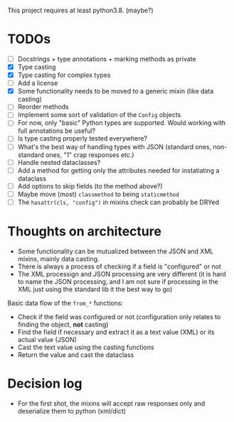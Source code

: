 This project requires at least python3.8. (maybe?)

# TODOs

- [ ] Docstrings + type annotations + marking methods as private
- [x] Type casting
- [x] Type casting for complex types
- [ ] Add a license
- [x] Some functionality needs to be moved to a generic mixin (like data casting)
- [ ] Reorder methods
- [ ] Implement some sort of validation of the `Config` objects
- [ ] For now, only "basic" Python types are supported. Would working with full annotations be useful?
- [ ] Is type casting properly tested everywhere?
- [ ] What's the best way of handling types with JSON (standard ones, non-standard ones, "1" crap responses etc.)
- [ ] Handle nested dataclasses?
- [ ] Add a method for getting only the attributes needed for instatiating a dataclass
- [ ] Add options to skip fields (to the method above?)
- [ ] Maybe move (most) `classmethod` to being `staticmethod`
- [ ] The `hasattr(cls, "config")` in mixins check can probably be DRYed

# Thoughts on architecture

- Some functionality can be mutualized between the JSON and XML mixins, mainly data casting.
- There is always a process of checking if a field is "configured" or not
- The XML processign and JSON processing are very different (it is hard to name the JSON processing, and I am not sure if processing in the XML just using the standard lib it the best way to go)

Basic data flow of the `from_*` functions:

- Check if the field was configured or not (configuration only relates to finding the object, **not** casting)
- Find the field if necessary and extract it as a text value (XML) or its actual value (JSON)
- Cast the text value using the casting functions
- Return the value and cast the dataclass

# Decision log

- For the first shot, the mixins will accept raw responses only and deserialize them to python (xml/dict)
